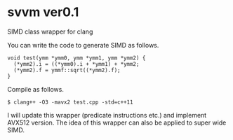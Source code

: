 # svvm ver0.1
SIMD class wrapper for clang

You can write the code to generate SIMD as follows.

```
void test(ymm *ymm0, ymm *ymm1, ymm *ymm2) {
  (*ymm2).i = ((*ymm0).i + *ymm1) + *ymm2;
  (*ymm2).f = ymmf::sqrt((*ymm2).f);
}
```

Compile as follows.

```
$ clang++ -O3 -mavx2 test.cpp -std=c++11
```

I will update this wrapper (predicate instructions etc.) and implement AVX512 version.
The idea of this wrapper can also be applied to super wide SIMD.